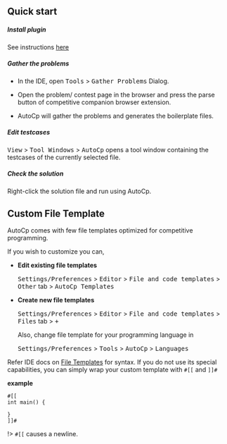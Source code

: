 ## Quick start

##### Install plugin

See instructions [here](installation.md)

##### Gather the problems

- In the IDE, open  <kbd>Tools</kbd> > <kbd>Gather Problems</kbd> Dialog.

- Open the problem/ contest page in the browser and press the parse button of competitive companion browser extension.

- AutoCp will gather the problems and generates the boilerplate files.

##### Edit testcases

<kbd>View</kbd> > <kbd>Tool Windows</kbd> > <kbd>AutoCp</kbd> opens a tool window containing the testcases of the
currently selected file.

##### Check the solution

Right-click the solution file and run using AutoCp.

## Custom File Template

AutoCp comes with few file templates optimized for competitive programming.

If you wish to customize you can,

- __Edit existing file templates__

  <kbd>Settings/Preferences</kbd> > <kbd>Editor</kbd> > <kbd>File and code templates</kbd> > <kbd>Other</kbd>
  tab > <kbd>AutoCp Templates</kbd>

- __Create new file templates__

  <kbd>Settings/Preferences</kbd> > <kbd>Editor</kbd> > <kbd>File and code templates</kbd> > <kbd>Files</kbd>
  tab > <kbd>+</kbd>

  Also, change file template for your programming language in

  <kbd>Settings/Preferences</kbd> > <kbd>Tools</kbd> > <kbd>AutoCp</kbd> > <kbd>Languages</kbd>

Refer IDE docs on [File Templates](https://www.jetbrains.com/help/clion/settings-file-and-code-templates.html) for
syntax. If you do not use its special capabilities, you can simply wrap your custom template with ```#[[```
and ```]]#```

__example__

```
#[[
int main() {
    
}
]]#
```

!> ```#[[``` causes a newline.
